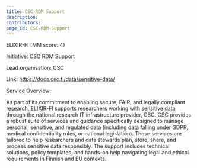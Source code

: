 ```yaml
---
title: CSC RDM Support
description: 
contributors: 
page_id: CSC-RDM-Support
---
```

ELIXIR-FI (MM score: 4)

Initiative: CSC RDM Support

Lead organisation: CSC

Link: https://docs.csc.fi/data/sensitive-data/

Service Overview:

As part of its commitment to enabling secure, FAIR, and legally compliant research, ELIXIR-FI supports researchers working with sensitive data through the national research IT infrastructure provider, CSC. CSC provides a robust suite of services and guidance specifically designed to manage personal, sensitive, and regulated data (including data falling under GDPR, medical confidentiality rules, or national legislation).
These services are tailored to help researchers and data stewards plan, store, share, and process sensitive data responsibly. The support includes technical solutions, policy templates, and hands-on help navigating legal and ethical requirements in Finnish and EU contexts.

